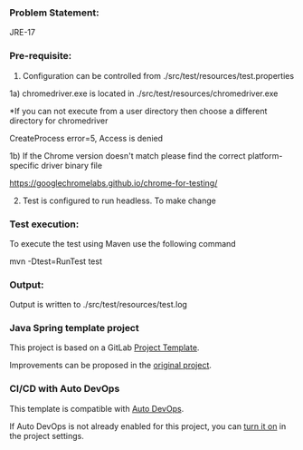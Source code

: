 
### Problem Statement: 

JRE-17

### Pre-requisite: 
1) Configuration can be controlled from ./src/test/resources/test.properties

1a) chromedriver.exe is located in ./src/test/resources/chromedriver.exe

*If you can not execute from a user directory then choose a different directory for chromedriver

CreateProcess error=5, Access is denied

1b) If the Chrome version doesn't match please find the correct platform-specific driver binary file

https://googlechromelabs.github.io/chrome-for-testing/

2) Test is configured to run headless. To make change 

### Test execution: 
To execute the test using Maven use the following command

mvn -Dtest=RunTest test

### Output:
Output is written to ./src/test/resources/test.log

### Java Spring template project

This project is based on a GitLab [Project Template](https://docs.gitlab.com/ee/gitlab-basics/create-project.html).

Improvements can be proposed in the [original project](https://gitlab.com/gitlab-org/project-templates/spring).

### CI/CD with Auto DevOps

This template is compatible with [Auto DevOps](https://docs.gitlab.com/ee/topics/autodevops/).

If Auto DevOps is not already enabled for this project, you can [turn it on](https://docs.gitlab.com/ee/topics/autodevops/#enabling-auto-devops) in the project settings.